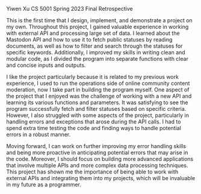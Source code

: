 Yiwen Xu 
CS 5001
Spring 2023
Final Retrospective

This is the first time that I design, implement, and demonstrate a project on my own. Throughout this project, I gained valuable experience in working with external API and processing large set of data. I learned about the Mastodon API and how to use it to fetch public statuses by reading documents, as well as how to filter and search through the statuses for specific keywords. Additionally, I improved my skills in writing clean and modular code, as I divided the program into separate functions with clear and concise inputs and outputs.

I like the project particularly because it is related to my previous work experience, I used to run the operations side of online community content moderation, now I take part in building the program myself. One aspect of the project that I enjoyed was the challenge of working with a new API and learning its various functions and parameters. It was satisfying to see the program successfully fetch and filter statuses based on specific criteria. However, I also struggled with some aspects of the project, particularly in handling errors and exceptions that arose during the API calls. I had to spend extra time testing the code and finding ways to handle potential errors in a robust manner.

Moving forward, I can work on further improving my error handling skills and being more proactive in anticipating potential errors that may arise in the code. Moreover, I should focus on building more advanced applications that involve multiple APIs and more complex data processing techniques. This project has shown me the importance of being able to work with external APIs and integrating them into my projects, which will be invaluable in my future as a programmer.